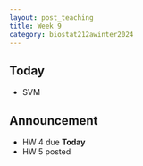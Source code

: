 ```yaml
---
layout: post_teaching
title: Week 9 
category: biostat212awinter2024
---
```


## Today


* SVM

## Announcement


* HW 4 due **Today**
* HW 5 posted 